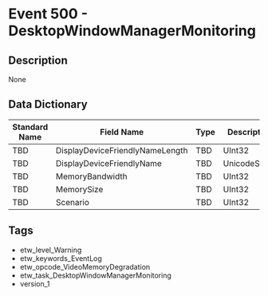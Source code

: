 # Event 500 - DesktopWindowManagerMonitoring

## Description
None

## Data Dictionary
|Standard Name|Field Name|Type|Description|Sample Value|
|---|---|---|---|---|
|TBD|DisplayDeviceFriendlyNameLength|TBD|UInt32|None|None|
|TBD|DisplayDeviceFriendlyName|TBD|UnicodeString|None|None|
|TBD|MemoryBandwidth|TBD|UInt32|None|None|
|TBD|MemorySize|TBD|UInt32|None|None|
|TBD|Scenario|TBD|UInt32|None|None|

## Tags
* etw_level_Warning
* etw_keywords_EventLog
* etw_opcode_VideoMemoryDegradation
* etw_task_DesktopWindowManagerMonitoring
* version_1